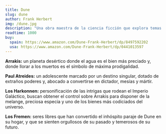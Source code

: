 ```yaml
---
title: Dune
slug: dune
author: Frank Herbert
img: /dune.jpg
description: "Una obra maestra de la ciencia ficción que explora temas de política, religión y ecología en un universo complejo."
readtime: 1000
buy:
  spain: https://www.amazon.com/Dune-Frank-Herbert/dp/8497592202
  usa: https://www.amazon.com/Dune-Frank-Herbert/dp/0441013597
---
```


**Arrakis:** un planeta desértico donde el agua es el bien más preciado y, donde llorar a los muertos es el símbolo de máxima prodigalidad.

**Paul Atreides:** un adolescente marcado por un destino singular, dotado de extraños poderes y, abocado a convertirse en dictador, mesías y mártir.

**Los Harkonnen:** personificación de las intrigas que rodean el Imperio Galáctico, buscan obtener el control sobre Arrakis para disponer de la melange, preciosa especia y uno de los bienes más codiciados del universo.

**Los Fremen:** seres libres que han convertido el inhóspito paraje de Dune en su hogar, y que se sienten orgullosos de su pasado y temerosos de su futuro.
